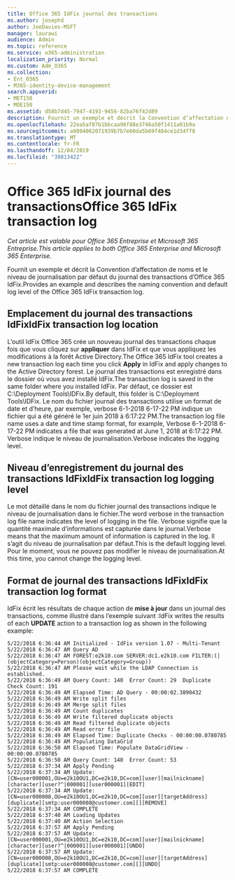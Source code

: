 ```yaml
---
title: Office 365 IdFix journal des transactions
ms.author: josephd
author: JoeDavies-MSFT
manager: laurawi
audience: Admin
ms.topic: reference
ms.service: o365-administration
localization_priority: Normal
ms.custom: Adm_O365
ms.collection:
- Ent_O365
- M365-identity-device-management
search.appverid:
- MET150
- MOE150
ms.assetid: d58b7d45-7947-4193-9456-82ba76f42d89
description: Fournit un exemple et décrit la Convention d’affectation de noms et le niveau de journalisation par défaut du journal des transactions d’Office 365 IdFix.
ms.openlocfilehash: 22ea5af87b1bbcaa96f88e3746a50f1411a01b9a
ms.sourcegitcommit: a9804062071939b7b7e60da5b69f484ce1d34ff8
ms.translationtype: MT
ms.contentlocale: fr-FR
ms.lasthandoff: 12/04/2019
ms.locfileid: "39813422"
---
```

# <a name="office-365-idfix-transaction-log"></a><span data-ttu-id="56525-103">Office 365 IdFix journal des transactions</span><span class="sxs-lookup"><span data-stu-id="56525-103">Office 365 IdFix transaction log</span></span>

<span data-ttu-id="56525-104">*Cet article est valable pour Office 365 Entreprise et Microsoft 365 Entreprise*.</span><span class="sxs-lookup"><span data-stu-id="56525-104">*This article applies to both Office 365 Enterprise and Microsoft 365 Enterprise.*</span></span>

<span data-ttu-id="56525-105">Fournit un exemple et décrit la Convention d’affectation de noms et le niveau de journalisation par défaut du journal des transactions d’Office 365 IdFix.</span><span class="sxs-lookup"><span data-stu-id="56525-105">Provides an example and describes the naming convention and default log level of the Office 365 IdFix transaction log.</span></span>
  
## <a name="idfix-transaction-log-location"></a><span data-ttu-id="56525-106">Emplacement du journal des transactions IdFix</span><span class="sxs-lookup"><span data-stu-id="56525-106">IdFix transaction log location</span></span>

<span data-ttu-id="56525-107">L’outil IdFix Office 365 crée un nouveau journal des transactions chaque fois que vous cliquez sur **appliquer** dans IdFix et que vous appliquez les modifications à la forêt Active Directory.</span><span class="sxs-lookup"><span data-stu-id="56525-107">The Office 365 IdFix tool creates a new transaction log each time you click **Apply** in IdFix and apply changes to the Active Directory forest.</span></span> <span data-ttu-id="56525-108">Le journal des transactions est enregistré dans le dossier où vous avez installé IdFix.</span><span class="sxs-lookup"><span data-stu-id="56525-108">The transaction log is saved in the same folder where you installed IdFix.</span></span> <span data-ttu-id="56525-109">Par défaut, ce dossier est C:\Deployment Tools\IDFix.</span><span class="sxs-lookup"><span data-stu-id="56525-109">By default, this folder is C:\Deployment Tools\IDFix.</span></span> <span data-ttu-id="56525-110">Le nom du fichier journal des transactions utilise un format de date et d’heure, par exemple, verbose 6-1-2018 6-17-22 PM indique un fichier qui a été généré le 1er juin 2018 à 6:17:22 PM.</span><span class="sxs-lookup"><span data-stu-id="56525-110">The transaction log file name uses a date and time stamp format, for example, Verbose 6-1-2018 6-17-22 PM indicates a file that was generated at June 1, 2018 at 6:17:22 PM.</span></span> <span data-ttu-id="56525-111">Verbose indique le niveau de journalisation.</span><span class="sxs-lookup"><span data-stu-id="56525-111">Verbose indicates the logging level.</span></span> 
  
## <a name="idfix-transaction-log-logging-level"></a><span data-ttu-id="56525-112">Niveau d’enregistrement du journal des transactions IdFix</span><span class="sxs-lookup"><span data-stu-id="56525-112">IdFix transaction log logging level</span></span>

<span data-ttu-id="56525-113">Le mot détaillé dans le nom du fichier journal des transactions indique le niveau de journalisation dans le fichier.</span><span class="sxs-lookup"><span data-stu-id="56525-113">The word verbose in the transaction log file name indicates the level of logging in the file.</span></span> <span data-ttu-id="56525-114">Verbose signifie que la quantité maximale d’informations est capturée dans le journal.</span><span class="sxs-lookup"><span data-stu-id="56525-114">Verbose means that the maximum amount of information is captured in the log.</span></span> <span data-ttu-id="56525-115">Il s’agit du niveau de journalisation par défaut.</span><span class="sxs-lookup"><span data-stu-id="56525-115">This is the default logging level.</span></span> <span data-ttu-id="56525-116">Pour le moment, vous ne pouvez pas modifier le niveau de journalisation.</span><span class="sxs-lookup"><span data-stu-id="56525-116">At this time, you cannot change the logging level.</span></span>
  
## <a name="idfix-transaction-log-format"></a><span data-ttu-id="56525-117">Format de journal des transactions IdFix</span><span class="sxs-lookup"><span data-stu-id="56525-117">IdFix transaction log format</span></span>

<span data-ttu-id="56525-118">IdFix écrit les résultats de chaque action de **mise à jour** dans un journal des transactions, comme illustré dans l’exemple suivant :</span><span class="sxs-lookup"><span data-stu-id="56525-118">IdFix writes the results of each **UPDATE** action to a transaction log as shown in the following example:</span></span>
  
```
5/22/2018 6:36:44 AM Initialized - IdFix version 1.07 - Multi-Tenant
5/22/2018 6:36:47 AM Query AD
5/22/2018 6:36:47 AM FOREST:e2k10.com SERVER:dc1.e2k10.com FILTER:(|(objectCategory=Person)(objectCategory=Group))
5/22/2018 6:36:47 AM Please wait while the LDAP Connection is established.
5/22/2018 6:36:49 AM Query Count: 140  Error Count: 29  Duplicate Check Count: 191
5/22/2018 6:36:49 AM Elapsed Time: AD Query - 00:00:02.3890432
5/22/2018 6:36:49 AM Write split files
5/22/2018 6:36:49 AM Merge split files
5/22/2018 6:36:49 AM Count duplicates
5/22/2018 6:36:49 AM Write filtered duplicate objects
5/22/2018 6:36:49 AM Read filtered duplicate objects
5/22/2018 6:36:49 AM Read error file
5/22/2018 6:36:49 AM Elapsed Time: Duplicate Checks - 00:00:00.0780785
5/22/2018 6:36:49 AM Populating DataGrid
5/22/2018 6:36:50 AM Elapsed Time: Populate DataGridView - 00:00:00.0780785
5/22/2018 6:36:50 AM Query Count: 140  Error Count: 53
5/22/2018 6:37:34 AM Apply Pending
5/22/2018 6:37:34 AM Update: [CN=user000001,OU=e2k10OU1,DC=e2k10,DC=com][user][mailnickname][character][user?^|000001][user000001][EDIT]
5/22/2018 6:37:34 AM Update: [CN=user000008,OU=e2k10OU1,DC=e2k10,DC=com][user][targetAddress][duplicate][smtp:user000008@customer.com][][REMOVE]
5/22/2018 6:37:34 AM COMPLETE
5/22/2018 6:37:40 AM Loading Updates
5/22/2018 6:37:40 AM Action Selection
5/22/2018 6:37:57 AM Apply Pending
5/22/2018 6:37:57 AM Update: [CN=user000001,OU=e2k10OU1,DC=e2k10,DC=com][user][mailnickname][character][user?^|000001][user000001][UNDO]
5/22/2018 6:37:57 AM Update: [CN=user000008,OU=e2k10OU1,DC=e2k10,DC=com][user][targetAddress][duplicate][smtp:user000008@customer.com][][UNDO]
5/22/2018 6:37:57 AM COMPLETE

```